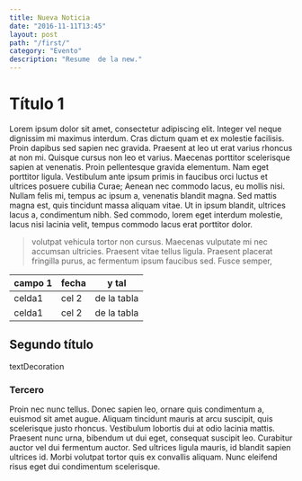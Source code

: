 ```yaml
---
title: Nueva Noticia
date: "2016-11-11T13:45"
layout: post
path: "/first/"
category: "Evento"
description: "Resume  de la new."
---
```


# Título 1

Lorem ipsum dolor sit amet, consectetur adipiscing elit. Integer vel neque dignissim mi maximus interdum. Cras dictum quam et ex molestie facilisis. Proin dapibus sed sapien nec gravida. Praesent at leo ut erat varius rhoncus at non mi. Quisque cursus non leo et varius. Maecenas porttitor scelerisque sapien at venenatis. Proin pellentesque gravida elementum. Nam eget porttitor ligula. Vestibulum ante ipsum primis in faucibus orci luctus et ultrices posuere cubilia Curae; Aenean nec commodo lacus, eu mollis nisi. Nullam felis mi, tempus ac ipsum a, venenatis blandit magna. Sed mattis magna est, quis tincidunt massa aliquam vitae. Ut in ipsum blandit, ultrices lacus a, condimentum nibh. Sed commodo, lorem eget interdum molestie, lacus nisi lacinia velit, tempus commodo lacus erat porttitor dolor.

> volutpat vehicula tortor non cursus. Maecenas vulputate mi nec accumsan ultricies. Praesent vitae tellus ligula. Praesent placerat fringilla purus, ac fermentum ipsum faucibus sed. Fusce semper,

| campo 1 | fecha | y tal |
|----|----|----|
|celda1| cel 2| de la tabla |
|celda1| cel 2| de la tabla |

## Segundo título
textDecoration

### Tercero

Proin nec nunc tellus. Donec sapien leo, ornare quis condimentum a, euismod sit amet augue. Aliquam tincidunt mauris at arcu suscipit, quis scelerisque justo rhoncus. Vestibulum lobortis dui at odio lacinia mattis. Praesent nunc urna, bibendum ut dui eget, consequat suscipit leo. Curabitur auctor vel dui fermentum auctor. Sed ultrices ligula mauris, id blandit sapien ultrices id. Morbi volutpat tortor quis ex convallis aliquam. Nunc eleifend risus eget dui condimentum scelerisque.
